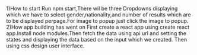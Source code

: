 1)How to start
   Run npm start,There wil be three Dropdowns displaying which we have to select gender,nationality,and number
    of results which are to be displayed perpage.For image to popup just click the image to popup.
2)How app building has went on
   First create a react app using create  react app.Install node modules.Then fetch the data using api url and setting the states and displaying the data based on the input 
   which we created. Then using css design user interface.
